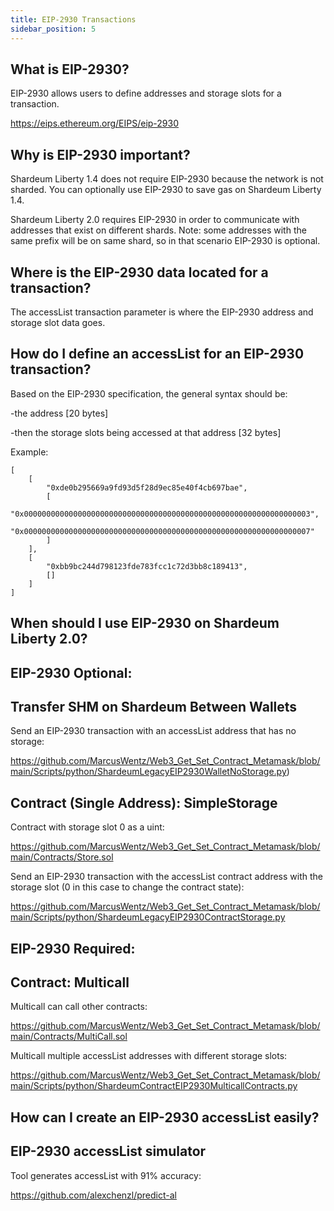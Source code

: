```yaml
---
title: EIP-2930 Transactions
sidebar_position: 5
---
```

## What is EIP-2930?

EIP-2930 allows users to define addresses and storage slots for a transaction.

https://eips.ethereum.org/EIPS/eip-2930

## Why is EIP-2930 important?

Shardeum Liberty 1.4 does not require EIP-2930 because the network is not sharded.
You can optionally use EIP-2930 to save gas on Shardeum Liberty 1.4.

Shardeum Liberty 2.0 requires EIP-2930 in order to communicate with addresses that exist on different shards.
Note: some addresses with the same prefix will be on same shard, so in that scenario EIP-2930 is optional.

## Where is the EIP-2930 data located for a transaction?

The accessList transaction parameter is where the EIP-2930 address and storage slot data goes.

## How do I define an accessList for an EIP-2930 transaction?

Based on the EIP-2930 specification, the general syntax should be:

  -the address [20 bytes]

  -then the storage slots being accessed at that address [32 bytes]

Example:

    [
        [
            "0xde0b295669a9fd93d5f28d9ec85e40f4cb697bae",
            [
                "0x0000000000000000000000000000000000000000000000000000000000000003",
                "0x0000000000000000000000000000000000000000000000000000000000000007"
            ]
        ],
        [
            "0xbb9bc244d798123fde783fcc1c72d3bb8c189413",
            []
        ]
    ]

## When should I use EIP-2930 on Shardeum Liberty 2.0?

## EIP-2930 Optional:

## Transfer SHM on Shardeum Between Wallets

Send an EIP-2930 transaction with an accessList address that has no storage:

https://github.com/MarcusWentz/Web3_Get_Set_Contract_Metamask/blob/main/Scripts/python/ShardeumLegacyEIP2930WalletNoStorage.py)

## Contract (Single Address): SimpleStorage

Contract with storage slot 0 as a uint:

https://github.com/MarcusWentz/Web3_Get_Set_Contract_Metamask/blob/main/Contracts/Store.sol

Send an EIP-2930 transaction with the accessList contract address with the storage slot (0 in this case to change the contract state):

https://github.com/MarcusWentz/Web3_Get_Set_Contract_Metamask/blob/main/Scripts/python/ShardeumLegacyEIP2930ContractStorage.py

## EIP-2930 Required:

## Contract: Multicall

Multicall can call other contracts:

https://github.com/MarcusWentz/Web3_Get_Set_Contract_Metamask/blob/main/Contracts/MultiCall.sol

Multicall multiple accessList addresses with different storage slots:

https://github.com/MarcusWentz/Web3_Get_Set_Contract_Metamask/blob/main/Scripts/python/ShardeumContractEIP2930MulticallContracts.py

## How can I create an EIP-2930 accessList easily?

## EIP-2930 accessList simulator

Tool generates accessList with 91% accuracy:

https://github.com/alexchenzl/predict-al
